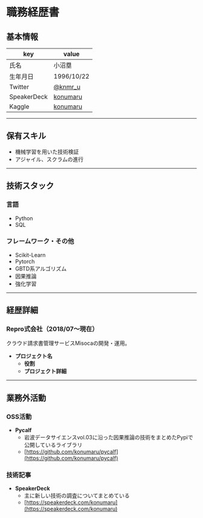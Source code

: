 # 職務経歴書

## 基本情報

| key         | value                                        |
| ----------- | -------------------------------------------- |
| 氏名        | 小沼塁                                       |
| 生年月日    | 1996/10/22                                   |
| Twitter     | [@knmr_u](htftps://twitter.com/knmr_u)       |
| SpeakerDeck | [konumaru](https://speakerdeck.com/konumaru) |
| Kaggle      | [konumaru](https://www.kaggle.com/konumaru)  |

---

## 保有スキル

- 機械学習を用いた技術検証
- アジャイル、スクラムの進行

---

## 技術スタック

### 言語

- Python
- SQL

### フレームワーク・その他

- Scikit-Learn
- Pytorch
- GBTD系アルゴリズム
- 因果推論
- 強化学習

---

## 経歴詳細

### Repro式会社（2018/07〜現在）

クラウド請求書管理サービスMisocaの開発・運用。

- **プロジェクト名**
  - **役割**
  - **プロジェクト詳細**

<!-- Template:
### 会社名 (YYYY/MM ~ YYYY/MM)

主な職務について

- **プロジェクト名**
  - **役割**
  - **プロジェクト詳細**
 -->

---

## 業務外活動

### OSS活動

- **Pycalf**
  - 岩波データサイエンスvol.03に沿った因果推論の技術をまとめたPypiで公開しているライブラリ
  - [https://github.com/konumaru/pycalf](https://github.com/konumaru/pycalf)

<!-- Template:
- **活動名**
  - 主な内容
  - [url](url)
 -->

### 技術記事

- **SpeakerDeck**
    - 主に新しい技術の調査についてまとめている
    - [https://speakerdeck.com/konumaru](https://speakerdeck.com/konumaru)


<!-- Template:
- **Platform**
  - 主な内容
  - [url](url)
 -->
